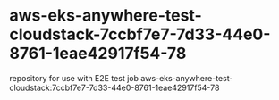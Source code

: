# aws-eks-anywhere-test-cloudstack-7ccbf7e7-7d33-44e0-8761-1eae42917f54-78
repository for use with E2E test job aws-eks-anywhere-test-cloudstack:7ccbf7e7-7d33-44e0-8761-1eae42917f54-78
